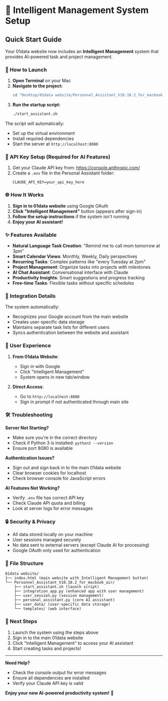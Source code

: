 # 🧠 Intelligent Management System Setup

## Quick Start Guide

Your 01data website now includes an **Intelligent Management** system that provides AI-powered task and project management.

### 🚀 How to Launch

1. **Open Terminal** on your Mac
2. **Navigate to the project:**
   ```bash
   cd "Desktop/01data website/Personnel_Assistant_V10.10.2_for_macbook_air"
   ```
3. **Run the startup script:**
   ```bash
   ./start_assistant.sh
   ```

The script will automatically:
- Set up the virtual environment
- Install required dependencies
- Start the server at `http://localhost:8080`

### 🔑 API Key Setup (Required for AI Features)

1. Get your Claude API key from: https://console.anthropic.com/
2. Create a `.env` file in the Personal Assistant folder:
   ```
   CLAUDE_API_KEY=your_api_key_here
   ```

### 🌐 How It Works

1. **Sign in to 01data website** using Google OAuth
2. **Click "Intelligent Management"** button (appears after sign-in)
3. **Follow the setup instructions** if the system isn't running
4. **Enjoy your AI assistant!**

### ✨ Features Available

- **Natural Language Task Creation**: "Remind me to call mom tomorrow at 3pm"
- **Smart Calendar Views**: Monthly, Weekly, Daily perspectives
- **Recurring Tasks**: Complex patterns like "every Tuesday at 2pm"
- **Project Management**: Organize tasks into projects with milestones
- **AI Chat Assistant**: Conversational interface with Claude
- **Productivity Insights**: Smart suggestions and progress tracking
- **Free-time Tasks**: Flexible tasks without specific schedules

### 🔧 Integration Details

The system automatically:
- Recognizes your Google account from the main website
- Creates user-specific data storage
- Maintains separate task lists for different users
- Syncs authentication between the website and assistant

### 📱 User Experience

1. **From 01data Website**: 
   - Sign in with Google
   - Click "Intelligent Management" 
   - System opens in new tab/window

2. **Direct Access**: 
   - Go to `http://localhost:8080`
   - Sign in prompt if not authenticated through main site

### 🛠 Troubleshooting

**Server Not Starting?**
- Make sure you're in the correct directory
- Check if Python 3 is installed: `python3 --version`
- Ensure port 8080 is available

**Authentication Issues?**
- Sign out and sign back in to the main 01data website
- Clear browser cookies for localhost
- Check browser console for JavaScript errors

**AI Features Not Working?**
- Verify `.env` file has correct API key
- Check Claude API quota and billing
- Look at server logs for error messages

### 🔒 Security & Privacy

- All data stored locally on your machine
- User sessions managed securely
- No data sent to external servers (except Claude AI for processing)
- Google OAuth only used for authentication

### 📂 File Structure

```
01data website/
├── index.html (main website with Intelligent Management button)
└── Personnel_Assistant_V10.10.2_for_macbook_air/
    ├── start_assistant.sh (launch script)
    ├── integration_app.py (enhanced app with user management)
    ├── user_session.py (session management)
    ├── personal_assistant.py (core AI assistant)
    ├── user_data/ (user-specific data storage)
    └── templates/ (web interface)
```

### 🎯 Next Steps

1. Launch the system using the steps above
2. Sign in to the main 01data website
3. Click "Intelligent Management" to access your AI assistant
4. Start creating tasks and projects!

---

**Need Help?** 
- Check the console output for error messages
- Ensure all dependencies are installed
- Verify your Claude API key is valid

**Enjoy your new AI-powered productivity system!** 🚀